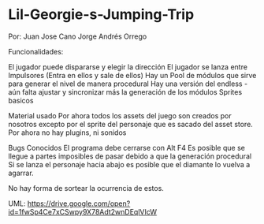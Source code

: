 # Lil-Georgie-s-Jumping-Trip
Por:
Juan Jose Cano 
Jorge Andrés Orrego

Funcionalidades:

El jugador puede dispararse y elegir la dirección
El jugador se lanza entre Impulsores (Entra en ellos y sale de ellos)
Hay un Pool de módulos que sirve para generar el nivel de manera procedural
Hay una versión del endless - aún falta ajustar y sincronizar más la generación de los módulos
Sprites basicos

Material usado
  Por ahora todos los assets del juego son creados por nosotros excepto por el sprite del personaje que es sacado del asset store.
  Por ahora no hay plugins, ni sonidos

Bugs Conocidos
  El programa debe cerrarse con Alt F4
  Es posible que se llegue a partes imposibles de pasar debido a que la generación procedural
  Si se lanza el personaje hacia abajo es posible que el diamante lo vuelva a agarrar.
  
  No hay forma de sortear la ocurrencia de estos.
  
UML: https://drive.google.com/open?id=1fwSp4Ce7xCSwpy9X78Adt2wnDEqlVIcW
